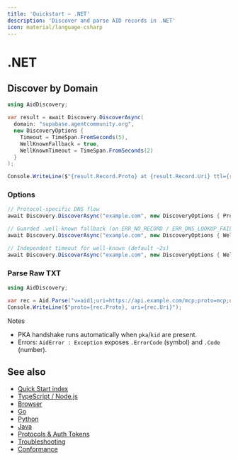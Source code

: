 ```yaml
---
title: 'Quickstart — .NET'
description: 'Discover and parse AID records in .NET'
icon: material/language-csharp
---
```


# .NET

## Discover by Domain

```csharp
using AidDiscovery;

var result = await Discovery.DiscoverAsync(
  domain: "supabase.agentcommunity.org",
  new DiscoveryOptions {
    Timeout = TimeSpan.FromSeconds(5),
    WellKnownFallback = true,
    WellKnownTimeout = TimeSpan.FromSeconds(2)
  }
);

Console.WriteLine($"{result.Record.Proto} at {result.Record.Uri} ttl={result.Ttl} qname={result.QueryName}");
```

### Options

```csharp
// Protocol-specific DNS flow
await Discovery.DiscoverAsync("example.com", new DiscoveryOptions { Protocol = "mcp" });

// Guarded .well-known fallback (on ERR_NO_RECORD / ERR_DNS_LOOKUP_FAILED)
await Discovery.DiscoverAsync("example.com", new DiscoveryOptions { WellKnownFallback = true });

// Independent timeout for well-known (default ~2s)
await Discovery.DiscoverAsync("example.com", new DiscoveryOptions { WellKnownTimeout = TimeSpan.FromSeconds(3) });
```

### Parse Raw TXT

```csharp
using AidDiscovery;

var rec = Aid.Parse("v=aid1;uri=https://api.example.com/mcp;proto=mcp;desc=Example");
Console.WriteLine($"proto={rec.Proto}, uri={rec.Uri}");
```

Notes

- PKA handshake runs automatically when `pka`/`kid` are present.
- Errors: `AidError : Exception` exposes `.ErrorCode` (symbol) and `.Code` (number).

## See also

- [Quick Start index](./index.md)
- [TypeScript / Node.js](./quickstart_ts.md)
- [Browser](./quickstart_browser.md)
- [Go](./quickstart_go.md)
- [Python](./quickstart_python.md)
- [Java](./quickstart_java.md)
- [Protocols & Auth Tokens](../Reference/protocols.md)
- [Troubleshooting](../Reference/troubleshooting.md)
- [Conformance](../Reference/conformance.md)
